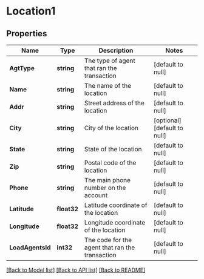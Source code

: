 # Location1

## Properties
Name | Type | Description | Notes
------------ | ------------- | ------------- | -------------
**AgtType** | **string** | The type of agent that ran the transaction | [default to null]
**Name** | **string** | The name of the location | [default to null]
**Addr** | **string** | Street address of the location | [default to null]
**City** | **string** | City of the location | [optional] [default to null]
**State** | **string** | State of the location | [default to null]
**Zip** | **string** | Postal code of the location | [default to null]
**Phone** | **string** | The main phone number on the account | [default to null]
**Latitude** | **float32** | Latitude coordinate of the location | [default to null]
**Longitude** | **float32** | Longitude coordinate of the location | [default to null]
**LoadAgentsId** | **int32** | The code for the agent that ran the transaction | [default to null]

[[Back to Model list]](../README.md#documentation-for-models) [[Back to API list]](../README.md#documentation-for-api-endpoints) [[Back to README]](../README.md)

